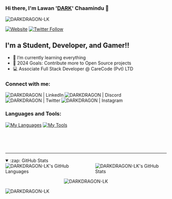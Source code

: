 ### Hi there, I'm Lawan '[DARK][website]' Chaamindu  👋 
<p align="left">  <img src="https://komarev.com/ghpvc/?username=DARKDRAGON-LK&label=Profile%20views&color=0e75b6&style=flat" alt="DARKDRAGON-LK" /> </p>

[![Website](https://img.shields.io/website?label=LawanChaamindu.live&style=for-the-badge&url=https%3A%2F%2Fcodestackr.com)](https://lawanchaamindu.live)
[![Twitter Follow](https://img.shields.io/twitter/follow/LawaanChaamindu?color=1DA1F2&logo=twitter&style=for-the-badge)](https://twitter.com/intent/follow?original_referer=https%3A%2F%2Fgithub.com%2FDARKDRAGON-LK&screen_name=chaamindu)



## I'm a Student, Developer, and Gamer!!

- 🌱 I’m currently learning everything 
- 🥅 2024 Goals: Contribute more to Open Source projects
- 💻 Associate Full Stack Developer @ CareCode (Pvt) LTD

### Connect with me:
[<img align="left" alt="DARKDRAGON | LinkedIn" src="https://skillicons.dev/icons?i=linkedin" />][linkedin]
[<img align="left" alt="DARKDRAGON | Discord" src="https://skillicons.dev/icons?i=discord" />][discord]
[<img align="left" alt="DARKDRAGON | Twitter" src="https://skillicons.dev/icons?i=twitter" />][twitter]
[<img align="left" alt="DARKDRAGON | Instagram" src="https://skillicons.dev/icons?i=instagram" />][instagram]

<br />
<br />

### Languages and Tools:

[![My Languages](https://skillicons.dev/icons?i=js,html,css,java,nodejs,express,electron,react,spring,redux,regex,materialui,tailwind,bootstrap,php,cpp,cs,wordpress)](https://github.com/DARKDRAGON-LK)
[![My Tools](https://skillicons.dev/icons?i=vscode,androidstudio,idea,git,github,aws,gcp,azure,cloudflare,debian,linux,ubuntu,nginx,mongodb,mysql,npm,yarn,figma,postman,ps,ae)](https://github.com/DARKDRAGON-LK)

<br />
<br />

 <br />
   
---


<details open>
  <summary>:zap: GitHub Stats</summary>

 <div style="display: flex; gap: 20px;">
  <img alt="DARKDRAGON-LK's GitHub Languages" src="https://github-readme-stats.vercel.app/api/top-langs/?username=DARKDRAGON-LK&langs_count=8&layout=compact&show_icons=true&hide_border=true&theme=github_dark" />
  <img alt="DARKDRAGON-LK's GitHub Stats" src="https://github-readme-stats.vercel.app/api?username=DARKDRAGON-LK&show_icons=true&hide_border=true&theme=github_dark" />
</div>


  <div align="center">
    <p><img align="center" src="https://github-readme-streak-stats.herokuapp.com/?user=DARKDRAGON-LK&hide_border=true&theme=github_dark" alt="DARKDRAGON-LK" /></p>
  </div>
  <p align="left"><img src="https://github-profile-trophy.vercel.app/?username=DARKDRAGON-LK&theme=nord" alt="DARKDRAGON-LK" /></a> </p>
</details>

[website]: https://lawanchaamindu.live
[twitter]: https://twitter.com/chaamindu
[youtube]: https://youtube.com/DARK
[instagram]: https://instagram.com/DARKDRAGON
[linkedin]: https://linkedin.com/in/DARKDRAGON
[discord]: https://discord.gg/kQ34yrQb
